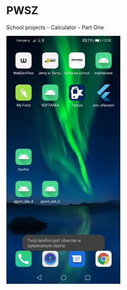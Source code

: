 # PWSZ
School projects - Calculator - Part One

<img src="https://github.com/dpajak99/PWSZ/blob/main/tgryl/ppsm_lab_4b/screenshots/video.gif" width="300" />
